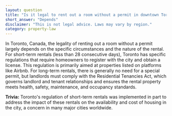 ```yaml
---
layout: question
title: "Is it legal to rent out a room without a permit in downtown Toronto, Canada?"
short_answer: "Depends"
disclaimer: "This is not legal advice. Laws may vary by region."
category: property-law
---
```

In Toronto, Canada, the legality of renting out a room without a permit largely depends on the specific circumstances and the nature of the rental. For short-term rentals (less than 28 consecutive days), Toronto has specific regulations that require homeowners to register with the city and obtain a license. This regulation is primarily aimed at properties listed on platforms like Airbnb. For long-term rentals, there is generally no need for a special permit, but landlords must comply with the Residential Tenancies Act, which governs landlord and tenant relationships and ensures the rental property meets health, safety, maintenance, and occupancy standards.

**Trivia:** Toronto's regulation of short-term rentals was implemented in part to address the impact of these rentals on the availability and cost of housing in the city, a concern in many major cities worldwide.

